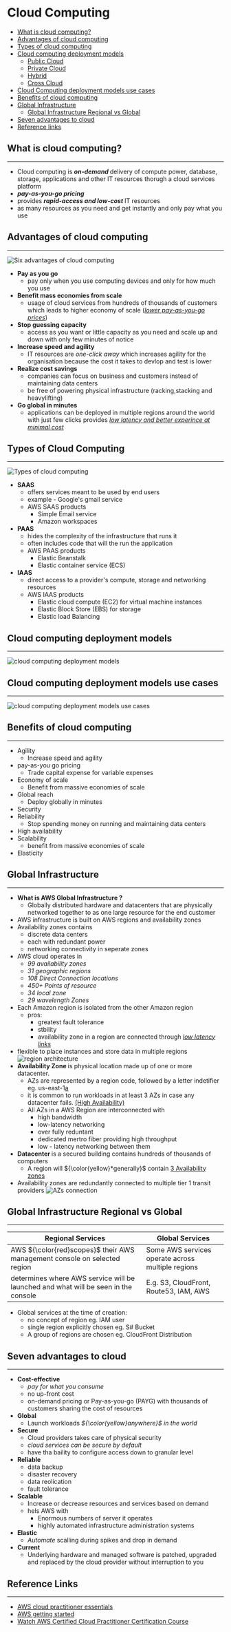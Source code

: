# Cloud Computing
- [What is cloud computing?](#what-is-cloud-computing)
- [Advantages of cloud computing](#advantages-of-cloud-computing)
- [Types of cloud computing](#types-of-cloud-computing)
- [Cloud computing deployment models](#cloud-computing-deployment-models)
    - [Public Cloud](#public-cloud)
    - [Private Cloud](#private-cloud)
    - [Hybrid](#hybrid)
    - [Cross Cloud](#cross-cloud)
- [Cloud Computing deployment models use cases](#cloud-computing-deployment-models-use-cases)
- [Benefits of cloud computing](#benefits-of-cloud-computing)
- [Global Infrastructure](#global-infrastructure)
    - [Global Infrastructure Regional vs Global](#global-infrastructure-regional-vs-global)
- [Seven advantages to cloud](#seven-advantages-to-cloud)
- [Reference links](#reference-links)

## What is cloud computing?
--- 
- Cloud computing is <b><i> on-demand </i></b> delivery  of compute power, database, storage, applications and other IT resources thorugh a cloud services platform 
- <b> <i>pay-as-you-go pricing</i></b>
- provides <b><i> rapid-access and low-cost </i></b> IT resources 
- as many resources as you need and get instantly and only pay what you use


## Advantages of cloud computing
---
![Six advantages of cloud computing](../images/cloud-computing-images-ppt/six_advantages_of_cloud_computing.png)
- <b> Pay as you go </b> 
    - pay only when you use computing devices and only for how much you use
- <b> Benefit mass economies from scale </b> 
    - usage of cloud services from hundreds of thousands of customers which leads to higher economy of scale (<i><u>lower pay-as-you-go prices</u></i>) 
- <b> Stop guessing capacity </b>
    - access as you want or little capacity as you need and scale up and down with only few minutes of notice
- <b> Increase speed and agility </b> 
    - IT resources are <i>one-click away</i> which increases agility for the organisation because the cost it takes to devlop and test is lower
- <b> Realize cost savings </b> 
    - companies can focus on business and customers instead of maintaining data centers 
    - be free of powering physical infrastructure (racking,stacking and heavylifting)
- <b> Go global in minutes </b> 
    - applications can be deployed in multiple regions around the world with just few clicks provides <i><u> low latency and better experince at minimal cost</u></i>

## Types of Cloud Computing 
--- 

![Types of cloud computing](../images/cloud-computing-images-ppt/types_of_cloud_computing.png)
- <b> SAAS </b>
    - offers services meant to be used by end users
    - example - Google's gmail service
    - AWS SAAS products
        - Simple Email service
        - Amazon workspaces 
- <b> PAAS </b>
    - hides the complexity of the infrastructure that runs it
    - often includes code that will the run the application 
    - AWS PAAS products
        - Elastic Beanstalk
        - Elastic container service (ECS)
- <b> IAAS </b>
    - direct access to a provider's compute, storage and networking resources
    - AWS IAAS products 
        - Elastic cloud compute (EC2) for virtual machine instances
        - Elastic Block Store (EBS) for storage
        - Elastic load Balancing

## Cloud computing deployment models
---

![cloud computing deployment models](../images/cloud-computing-images-ppt/cloud-computing-deployment-models.png)

## Cloud computing deployment models use cases
---

![cloud computing deployment models use cases](../images/cloud-computing-images-ppt/cloud-computing-deployment-models-use-cases.png)

## Benefits of cloud computing
---
- Agility 
    - Increase speed and agility
- pay-as-you go pricing
    - Trade capital expense for variable expenses
- Economy of scale 
    - Benefit from massive economies of scale
- Global reach
    - Deploy globally in minutes
- Security
- Reliability
    - Stop spending money on running and maintaining data centers
- High availability    
- Scalability 
    - benefit from massive economies of scale
- Elasticity

## Global Infrastructure
--- 
- <b>What is AWS Global Infrastructure ? </b>
    - Globally distributed hardware and datacenters that are physically networked together to as one large resource for the end customer
- AWS infrastructure is built on AWS regions and availability zones
- Availability zones contains
    - discrete data centers
    - each with redundant power
    - networking connectivity in seperate zones
- AWS cloud operates in 
    - <i>99 availability zones 
    - 31 geographic regions
    - 108 Direct Connection locations 
    - 450+ Points of resource
    - 34 local zone
    - 29 wavelength Zones </i>
- Each Amazon region is isolated from the other Amazon region
    - pros:
        - greatest fault tolerance
        - stbility
        - availability zone in a region are connected through <i><u> low latency links</u></i>
- flexible to place instances and store data in multiple regions
![region architecture](../images/cloud-computing-images-ppt/region_architecture.png)
- <b>Availability Zone </b> is physical location made up of one or more datacenter.
    - AZs are represented by a region code, followed by a letter indetifier eg. us-east-1<u>a</u>
    - it is common to run workloads in at least 3 AZs in case any datacenter fails. <u> (High Availability)</u>
    - All AZs in a AWS Region are interconnected with 
        - high bandwidth
        - low-latency networking
        - over fully reduntant
        - dedicated mertro fiber providing high throughput
        - low - latency networking between them
- <b>Datacenter </b> is a secured building contains hundreds of thousands of computers
    - A region will ${\color{yellow}*generally}$ contain <u> 3 Availability zones</u>
- Availability zones are redundantly connected to multiple tier 1 transit providers
![AZs connection ](../images/cloud-computing-images-ppt/AZ-connection.png)

## Global Infrastructure Regional vs Global
---

| **Regional Services**                                                             | **Global Services**                                                |
| --------------------------------------------------------------------------------- | ------------------------------------------------------------------ |
|  AWS ${\color{red}scopes}$ their AWS management console on selected region        | Some AWS services operate across multiple regions                  |
| determines where AWS service will be launched and what will be seen in the console | E.g. S3, CloudFront, Route53, IAM, AWS                             |

- Global services at the time of creation:
    - no concept of region eg. IAM user
    - single region explicitly chosen eg. S# Bucket
    - A group of regions are chosen eg. CloudFront Distribution

## Seven advantages to cloud
---

- <b>Cost-effective </b>
    - <i>pay for what you consume</i>
    - no up-front cost
    - on-demand pricing or Pay-as-you-go (PAYG) with thousands of customers sharing the cost of resources
- <b> Global </b>
    - Launch workloads <i> ${\color{yellow}anywhere}$ in the world</i>
- <b>Secure</b>
    - Cloud providers takes care of physical security
    - <i>cloud services can be secure by default</i>
    - have tha baility to configure access down to granular level
- <b> Reliable </b> 
    - data backup
    - disaster recovery
    - data reolication
    - fault tolerance
- <b>Scalable </b>
    - Increase or decrease resources and services based on demand
    - hels AWS with
        - Enormous numbers of server it operates
        - highly automated infrastructure administration systems
- <b>Elastic</b>
    - <i>Automate </i> scalling during spikes and drop in demand
- <b>Current </b>
    - Underlying hardware and managed software is patched, upgraded and replaced by the cloud provider without interruption to you

## Reference Links
---
- [AWS cloud practitioner essentials](https://explore.skillbuilder.aws/learn/course/134/play/62437/aws-cloud-practitioner-essentials)
- [AWS getting started](https://aws.amazon.com/getting-started/cloud-essentials/)
- [Watch AWS Certified Cloud Practitioner Certification Course](https://www.youtube.com/watch?v=SOTamWNgDKc&t=4805s)